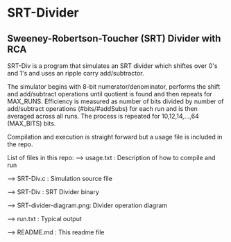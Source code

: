 # SRT-Divider
Sweeney-Robertson-Toucher (SRT) Divider with RCA
------------------------------------------------------
SRT-Div is a program that simulates an SRT divider which
shiftes over 0's and 1's and uses an ripple carry
add/subtractor.

The simulator begins with 8-bit numerator/denominator,
performs the shift and add/subtract operations until
quotient is found and then repeats for MAX_RUNS. Efficiency
is measured as number of bits divided by number of add/subtract 
operations (#bits/#addSubs) for each run and is then averaged
across all runs. The process is repeated for 
10,12,14,...,64 (MAX_BITS) bits.

Compilation and execution is straight forward but a 
usage file is included in the repo.

List of files in this repo:
--> usage.txt :              Description of how to compile and run

--> SRT-Div.c :              Simulation source file

--> SRT-Div :                SRT Divider binary

--> SRT-divider-diagram.png: Divider operation diagram

--> run.txt :                Typical output

--> README.md :              This readme file

